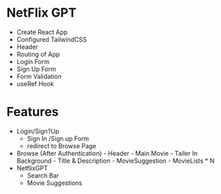 # NetFlix GPT

- Create React App
- Configured TailwindCSS
- Header
- Routing of App
- Login Form 
- Sign Up Form
- Form Validation
- useRef Hook

# Features
- Login/Sign?Up
   - Sign In /Sign up Form
   - redirect to Browse Page
- Browse (After Authentication)
      - Header
      - Main Movie
          - Tailer In Background
          - Title & Description
          - MovieSuggestion
             - MovieLists * N
- NetflixGPT
     - Search Bar
     - Movie Suggestions
